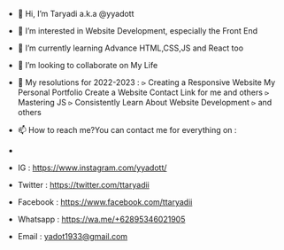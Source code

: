 - 👋 Hi, I’m Taryadi a.k.a @yyadott
- 👀 I’m interested in Website Development, especially the Front End
- 🌱 I’m currently learning Advance HTML,CSS,JS and React too
- 💞️ I’m looking to collaborate on My Life

- 🚀 My resolutions for 2022-2023 :
     ⪧ Creating a Responsive Website My Personal Portfolio Create a Website Contact Link for me and others
     ⪧ Mastering JS
     ⪧ Consistently Learn About Website Development
     ⪧ and others
     
- 📫 How to reach me?You can contact me for everything on :
- 
- IG : https://www.instagram.com/yyadott/
- Twitter : https://twitter.com/ttaryadii
- Facebook : https://www.facebook.com/ttaryadii
- Whatsapp : https://wa.me/+62895346021905
- Email : yadot1933@gmail.com                     

<!---
yyadott/ttaryadii is a ✨ special ✨ repository because its `README.md` (this file) appears on your GitHub profile.
You can click the Preview link to take a look at your changes.
--->

